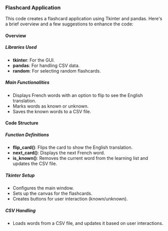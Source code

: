 <h3>Flashcard Application</h3>
<p>This code creates a flashcard application using Tkinter and pandas. Here's a brief overview and a few suggestions to enhance the code:</p>

<h4>Overview</h4>

<h5>Libraries Used</h5>
<ul>
    <li><strong>tkinter</strong>: For the GUI.</li>
    <li><strong>pandas</strong>: For handling CSV data.</li>
    <li><strong>random</strong>: For selecting random flashcards.</li>
</ul>

<h5>Main Functionalities</h5>
<ul>
    <li>Displays French words with an option to flip to see the English translation.</li>
    <li>Marks words as known or unknown.</li>
    <li>Saves the known words to a CSV file.</li>
</ul>

<h4>Code Structure</h4>

<h5>Function Definitions</h5>
<ul>
    <li><strong>flip_card()</strong>: Flips the card to show the English translation.</li>
    <li><strong>next_card()</strong>: Displays the next French word.</li>
    <li><strong>is_known()</strong>: Removes the current word from the learning list and updates the CSV file.</li>
</ul>

<h5>Tkinter Setup</h5>
<ul>
    <li>Configures the main window.</li>
    <li>Sets up the canvas for the flashcards.</li>
    <li>Creates buttons for user interaction (known/unknown).</li>
</ul>

<h5>CSV Handling</h5>
<ul>
    <li>Loads words from a CSV file, and updates it based on user interactions.</li>
</ul>
